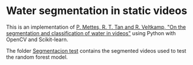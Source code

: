 
# Water segmentation in static videos

This is an implementation of [P. Mettes, R. T. Tan and R. Veltkamp, "On the segmentation and classification of water in videos"](https://ieeexplore.ieee.org/abstract/document/7294822) using Python with OpenCV and Scikit-learn.

The folder [Segmentacion test](./Segmentacion%20test/) contains the segmented videos used to test the random forest model.
